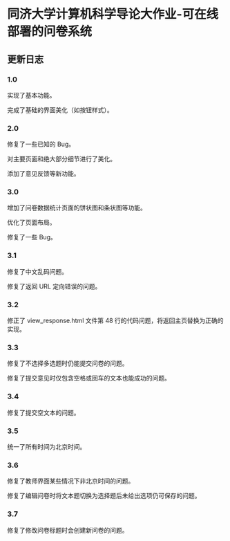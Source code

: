 # 同济大学计算机科学导论大作业-可在线部署的问卷系统

## 更新日志

### 1.0

实现了基本功能。

完成了基础的界面美化（如按钮样式）。

### 2.0

修复了一些已知的 Bug。

对主要页面和绝大部分细节进行了美化。

添加了意见反馈等新功能。

### 3.0

增加了问卷数据统计页面的饼状图和条状图等功能。

优化了页面布局。

修复了一些 Bug。

### 3.1

修复了中文乱码问题。

修复了返回 URL 定向错误的问题。

### 3.2

修正了 view_response.html 文件第 48 行的代码问题，将返回主页替换为正确的实现。

### 3.3

修复了不选择多选题时仍能提交问卷的问题。

修复了提交意见时仅包含空格或回车的文本也能成功的问题。

### 3.4

修复了提交空文本的问题。

### 3.5

统一了所有时间为北京时间。

### 3.6

修复了教师界面某些情况下非北京时间的问题。

修复了编辑问卷时将文本题切换为选择题后未给出选项仍可保存的问题。

### 3.7

修复了修改问卷标题时会创建新问卷的问题。
